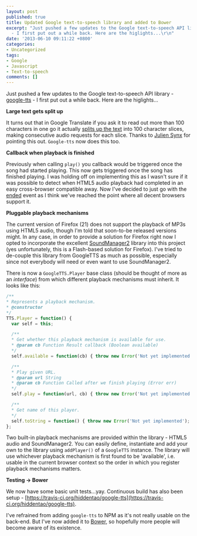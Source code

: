 ```yaml
---
layout: post
published: true
title: Updated Google text-to-speech library and added to Bower
excerpt: "Just pushed a few updates to the Google text-to-speech API library - [google-tts](https:&#47;&#47;github.com&#47;hiddentao&#47;google-tts)
  - I first put out a while back. Here are the higlights...\r\n"
date: '2013-06-10 09:11:22 +0800'
categories:
- Uncategorized
tags:
- Google
- Javascript
- Text-to-speech
comments: []
---
```

Just pushed a few updates to the Google text-to-speech API library - [google-tts](https://github.com/hiddentao/google-tts) - I first put out a while back. Here are the higlights...

**Large text gets split up**

It turns out that in Google Translate if you ask it to read out more than 100 characters in one go it actually [splits up the text](https://github.com/hiddentao/google-tts/issues/9) into 100 character slices, making consecutive audio requests for each slice. Thanks to [Julien Synx](http://www.julien-syx.fr/) for pointing this out. `Google-tts` now does this too.

**Callback when playback is finished**

Previously when calling `play()` you callback would be triggered once the song had started playing. This now gets triggered once the song has finished playing. I was holding off on implementing this as I wasn't sure if it was possible to detect when HTML5 audio playback had completed in an easy cross-browser compatible away. Now I've decided to just go with the [ended](http://www.w3.org/wiki/HTML/Elements/audio#Media_Events) event as I think we've reached the point where all decent browsers support it.

**Pluggable playback mechanisms**

The current version of Firefox (21) does not support the playback of MP3s using HTML5 audio, though I'm told that soon-to-be released versions might. In any case, in order to provide a solution for Firefox right now I opted to incorporate the excellent [SoundManager2](http://www.schillmania.com/projects/soundmanager2/) library into this project (yes unfortunately, this is a Flash-based solution for Firefox). I've tried to de-couple this library from GoogleTTS as much as possible, especially since not everybody will need or even want to use SoundManager2.

There is now a `GoogleTTS.Player` base class (should be thought of more as an *interface*) from which different playback mechanisms must inherit. It looks like this:

```js
/**
* Represents a playback mechanism.
* @constructor
*/
TTS.Player = function() {
  var self = this;

  /**
  * Get whether this playback mechanism is available for use.
  * @param cb Function Result callback (Boolean available)
  */
  self.available = function(cb) { throw new Error('Not yet implemented'); };

  /**
  * Play given URL.
  * @param url String
  * @param cb Function Called after we finish playing (Error err)
  */
  self.play = function(url, cb) { throw new Error('Not yet implemented'); };

  /**
  * Get name of this player.
  */
  self.toString = function() { throw new Error('Not yet implemented'); };
};
```

Two built-in playback mechanisms are provided within the library - HTML5 audio and SoundManager2\. You can easily define, instantiate and add your own to the library using `addPlayer()` of a `GoogleTTS` instance. The library will use whichever playback mechanism is first found to be 'available', i.e. usable in the current browser context so the order in which you register playback mechanisms matters.

**Testing -> Bower**

We now have some basic unit tests...yay. Continuous build has also been setup - [https://travis-ci.org/hiddentao/google-tts](https://travis-ci.org/hiddentao/google-tts).

I've refrained from adding `google-tts` to NPM as it's not really usable on the back-end. But I've now added it to [Bower](https://github.com/bower/bower), so hopefully more people will become aware of its existence.